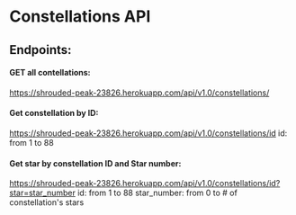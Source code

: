 # Constellations API

## Endpoints:
#### GET all contellations: 
https://shrouded-peak-23826.herokuapp.com/api/v1.0/constellations/
#### Get constellation by ID:
https://shrouded-peak-23826.herokuapp.com/api/v1.0/constellations/id
id: from 1 to 88
#### Get star by  constellation ID and Star number:
https://shrouded-peak-23826.herokuapp.com/api/v1.0/constellations/id?star=star_number
id: from 1 to 88
star_number: from 0 to # of constellation's stars